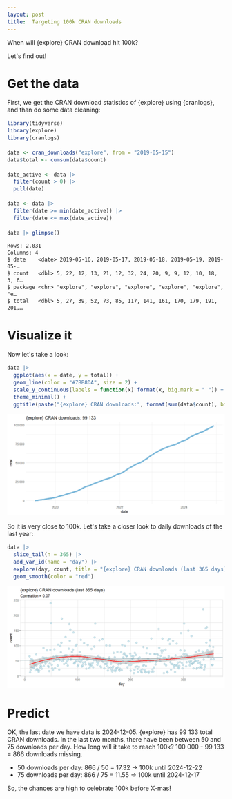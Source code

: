 ```yaml
---
layout: post
title:  Targeting 100k CRAN downloads
---
```


When will {explore} CRAN download hit 100k? 

Let's find out!

# Get the data

First, we get the CRAN download statistics of {explore} using {cranlogs}, and than do some data cleaning:

```R
library(tidyverse)
library(explore)
library(cranlogs)

data <- cran_downloads("explore", from = "2019-05-15")
data$total <- cumsum(data$count)

date_active <- data |> 
  filter(count > 0) |> 
  pull(date)

data <- data |> 
  filter(date >= min(date_active)) |> 
  filter(date <= max(date_active))

data |> glimpse()
```

```
Rows: 2,031
Columns: 4
$ date    <date> 2019-05-16, 2019-05-17, 2019-05-18, 2019-05-19, 2019-05-…
$ count   <dbl> 5, 22, 12, 13, 21, 12, 32, 24, 20, 9, 9, 12, 10, 18, 3, 6…
$ package <chr> "explore", "explore", "explore", "explore", "explore", "e…
$ total   <dbl> 5, 27, 39, 52, 73, 85, 117, 141, 161, 170, 179, 191, 201,…
```

# Visualize it

Now let's take a look:

```R
data |> 
  ggplot(aes(x = date, y = total)) +
  geom_line(color = "#7BB8DA", size = 2) +
  scale_y_continuous(labels = function(x) format(x, big.mark = " ")) +
  theme_minimal() +
  ggtitle(paste("{explore} CRAN downloads:", format(sum(data$count), big.mark = " "))) 
```

![explore-cranlogs](../images/explore-downloads-all.png)

So it is very close to 100k. Let's take a closer look to daily downloads of the last year:

```R
data |>
  slice_tail(n = 365) |> 
  add_var_id(name = "day") |>
  explore(day, count, title = "{explore} CRAN downloads (last 365 days)") +
  geom_smooth(color = "red")
```

![explore-downloads-365](../images/explore-downloads-365.png)

# Predict

OK, the last date we have data is 2024-12-05. {explore} has 99 133 total CRAN downloads. In the last two months, there have been between 50 and 75 downloads per day. How long will it take to reach 100k? 100 000 - 99 133 = 866 downloads missing.

* 50 downloads per day: 866 / 50 = 17.32 -> 100k until 2024-12-22
* 75 downloads per day: 866 / 75 = 11.55 -> 100k until 2024-12-17

So, the chances are high to celebrate 100k before X-mas!
